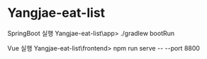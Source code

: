 # Yangjae-eat-list

SpringBoot 실행
Yangjae-eat-list\app> ./gradlew bootRun

Vue 실행
Yangjae-eat-list\frontend> npm run serve -- --port 8800
